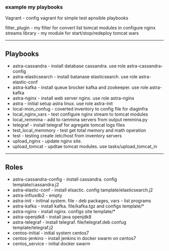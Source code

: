### example my playbooks

Vagrant - config vagrant for simple test apnsible playbooks

filter_plugin - my filter for convert list tomcat modules in configure nginx streams
library - my module for start/stop/redeploy tomcat wars

------------------------------------
Playbooks
------------------------------------
- astra-cassandra - install database cassandra. use role astra-cassandra-config
- astra-elasticsearch - install batanase elasticsearch. use role astra-elastic-conf
- astra-kafka - install queue brocker kafka and zookeeper. use role astra-kafka
- astra-nginx - install web server nginx. use role astra-nginx
- astra - initial setup astra linux. use role astra-init
- local-mon_confug - coverted inventory to config file for diaginfra
- local_nginx_vars - test configure nginx stream to tomcat modules
- local_remmina - add to rammina servers from output remmina.py
- telegraf - install telegraf for agregate tomcat logs files
- test_local_memmory - test get total memory and math operation
- test - testing create /etc/host from inventory servers
- upload_nginx - update nginx site. 
- upload_tomcat - updtae tomcat modules. use tasks/upload_tomcat_in 
------------------------------------
Roles
------------------------------------
- astra-cassandra-config - install cassandra.  config template/cassandra.j2
- astra-elastic-conf - install elsactic.  config tamplate/elasticsearch.j2
- astra-influxdb2 - empty 
- astra-init - initinal system. file - deb packages, vars - list programs
- astra-kafka - install kafka. file/kafka.tgz and configs template/*
- astra-nginx - install nginx.  configs site template/*
- astra-openjdk8 - install java openjdk8
- astra-telegraf - install telegraf. file/telegraf.deb confug template/telegraf.j2
- centos-initial - initial system centos7
- centos-jenkins - install jenkins in docker swarm on centos7
- centos_service - initial docker swarm